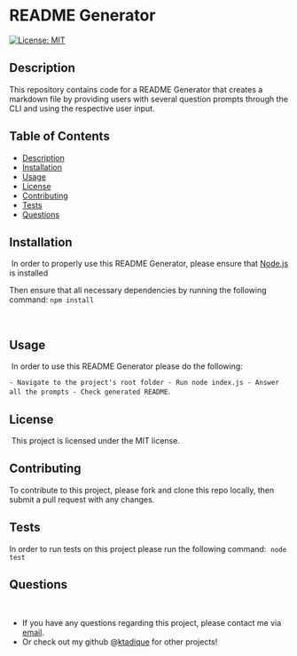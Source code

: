# README Generator

[![License: MIT](https://img.shields.io/badge/License-MIT-yellow.svg)](https://opensource.org/licenses/MIT)

## Description​
This repository contains code for a README Generator that creates a markdown file by providing users with several question prompts through the CLI and using the respective user input.

## Table of Contents 
- [Description](#description)
- [Installation](#installation)
- [Usage](#usage)
- [License](#license)
- [Contributing](#contributing)
- [Tests](#tests)
- [Questions](#questions)
​
## Installation
​
In order to properly use this README Generator, please ensure that [Node.js](https://nodejs.org/en/) is installed

Then ensure that all necessary dependencies by running the following command:
```npm install```


​
## Usage
​
In order to use this README Generator please do the following: 

``` - Navigate to the project's root folder - Run node index.js - Answer all the prompts - Check generated README ```.
​
## License
​
This project is licensed under the MIT license.
    
## Contributing

To contribute to this project, ​please fork and clone this repo locally, then submit a pull request with any changes.

## Tests
In order to run tests on this project please run the following command:
​
​```node test```

## Questions
​
- If you have any questions regarding this project, please contact me via [email](mailto:kch.tadique@gmail.com).
- Or check out my github @[ktadique](https://github.com/ktadique) for other projects! 


